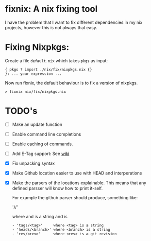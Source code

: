 # fixnix: A nix fixing tool

I have the problem that I want to fix different dependencies in my
nix projects, however this is not always that easy.

# Fixing Nixpkgs:

Create a file `default.nix` which takes `pkgs` as input:

```
{ pkgs ? import ./nix/fix/nixpkgs.nix {}
}: ... your expression ...
```

Now run fixnix, the default behaviour is to fix a version of nixpkgs.

```
> fixnix nix/fix/nixpkgs.nix
```

# TODO's

- [ ] Make an update function

- [ ] Enable command line completions

- [ ] Enable caching of commands.

- [ ] Add E-Tag support: See [wiki](https://en.wikipedia.org/wiki/HTTP_ETag)

- [x] Fix unpacking syntax

- [x] Make Github location easier to use with HEAD and interperations

- [x] Make the parsers of the locations explainable. This means that any
  defined parsser will know how to print it-self.

  For example the github parser should produce, something like:

    '<github-owner>/<github-repo>/<git-commit>'

    where <github-owner> and <github-repo> is a string and <git-commit> is

      - 'tags/<tag>'     where <tag> is a string
      - 'heads/<branch>' where <branch> is a string
      - 'rev/<rev>'      where <rev> is a git revision


